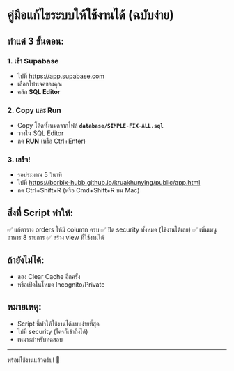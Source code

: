 # คู่มือแก้ไขระบบให้ใช้งานได้ (ฉบับง่าย)

## ทำแค่ 3 ขั้นตอน:

### 1. เข้า Supabase
- ไปที่ https://app.supabase.com
- เลือกโปรเจคของคุณ
- คลิก **SQL Editor**

### 2. Copy และ Run
- Copy โค้ดทั้งหมดจากไฟล์ **`database/SIMPLE-FIX-ALL.sql`**
- วางใน SQL Editor
- กด **RUN** (หรือ Ctrl+Enter)

### 3. เสร็จ! 
- รอประมาณ 5 วินาที
- ไปที่ https://borbix-hubb.github.io/kruakhunying/public/app.html
- กด Ctrl+Shift+R (หรือ Cmd+Shift+R บน Mac)

## สิ่งที่ Script ทำให้:
✅ แก้ตาราง orders ให้มี column ครบ
✅ ปิด security ทั้งหมด (ใช้งานได้เลย)
✅ เพิ่มเมนูอาหาร 8 รายการ
✅ สร้าง view ที่ใช้งานได้

## ถ้ายังไม่ได้:
- ลอง Clear Cache อีกครั้ง
- หรือเปิดในโหมด Incognito/Private

## หมายเหตุ:
- Script นี้ทำให้ใช้งานได้แบบง่ายที่สุด
- ไม่มี security (ใครก็เข้าถึงได้)
- เหมาะสำหรับทดสอบ

---
พร้อมใช้งานแล้วครับ! 🎉